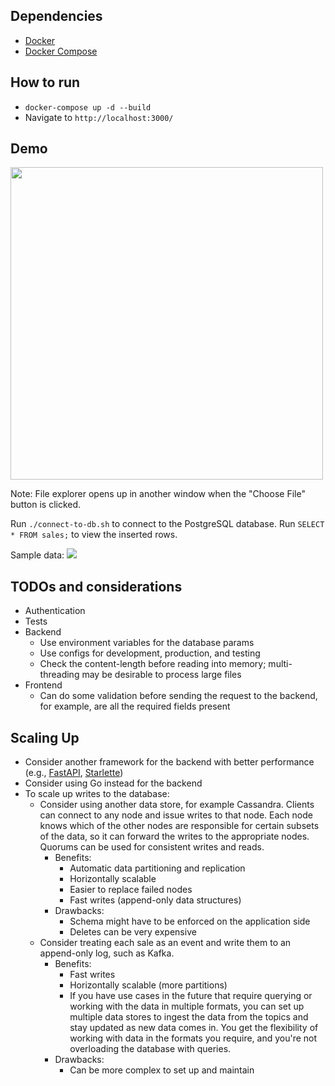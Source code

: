 ## Dependencies

- [Docker](https://docs.docker.com/get-docker/)
- [Docker Compose](https://docs.docker.com/compose/install/)

## How to run

- `docker-compose up -d --build`
- Navigate to `http://localhost:3000/`

## Demo

<img src="https://i.imgur.com/VsEK51P.gif" width="500">

Note: File explorer opens up in another window when the "Choose File" button is clicked.

Run `./connect-to-db.sh` to connect to the PostgreSQL database.
Run `SELECT * FROM sales;` to view the inserted rows.

Sample data:
![](https://i.imgur.com/EQG8GNP.png)

## TODOs and considerations

- Authentication
- Tests
- Backend
  - Use environment variables for the database params
  - Use configs for development, production, and testing
  - Check the content-length before reading into memory; multi-threading may be desirable to process large files
- Frontend
  - Can do some validation before sending the request to the backend, for example, are all the required fields present

## Scaling Up

- Consider another framework for the backend with better performance (e.g., [FastAPI](https://fastapi.tiangolo.com/), [Starlette](https://www.starlette.io/))
- Consider using Go instead for the backend
- To scale up writes to the database:
  - Consider using another data store, for example Cassandra. Clients can connect to any node and issue writes to that node. Each node knows which of the other nodes are responsible for certain subsets of the data, so it can forward the writes to the appropriate nodes. Quorums can be used for consistent writes and reads.
    - Benefits:
      - Automatic data partitioning and replication
      - Horizontally scalable
      - Easier to replace failed nodes
      - Fast writes (append-only data structures)
    - Drawbacks:
      - Schema might have to be enforced on the application side
      - Deletes can be very expensive
  - Consider treating each sale as an event and write them to an append-only log, such as Kafka.
    - Benefits:
      - Fast writes
      - Horizontally scalable (more partitions)
      - If you have use cases in the future that require querying or working with the data in multiple formats, you can set up multiple data stores to ingest the data from the topics and stay updated as new data comes in. You get the flexibility of working with data in the formats you require, and you're not overloading the database with queries.
    - Drawbacks:
      - Can be more complex to set up and maintain
